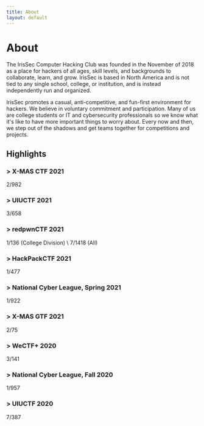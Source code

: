 ```yaml
---
title: About
layout: default
---
```


# About

The IrisSec Computer Hacking Club was founded in the November of 2018 as a place for hackers of all ages, skill levels, and backgrounds to collaborate, learn, and grow. IrisSec is based in North America and is not tied to any single school, college, or institution, and is instead independently run and organized.

IrisSec promotes a casual, anti-competitive, and fun-first environment for hackers. We believe in voluntary commitment and participation. Many of us are college students or IT and cybersecurity professionals so we know what it's like to have more important things to worry about. Every now and then, we step out of the shadows and get teams together for competitions and projects.

## Highlights

### \> X-MAS CTF 2021
2/982

### \> UIUCTF 2021
3/658

### \> redpwnCTF 2021
1/136 (College Division) \\
7/1418 (All)

### \> HackPackCTF 2021
1/477

### \> National Cyber League, Spring 2021
1/922

### \> X-MAS GTF 2021
2/75

### \> WeCTF+ 2020
3/141

### \> National Cyber League, Fall 2020
1/957

### \> UIUCTF 2020
7/387
